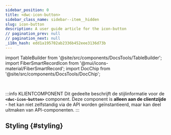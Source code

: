 ```yaml
---
sidebar_position: 0
title: <dwc-icon-button>
sidebar_class_name: sidebar--item__hidden
slug: icon-button
description: A user guide article for the icon-button
// pagination_prev: null
// pagination_next: null
_i18n_hash: edd1a195702ab2336b452eee3136d73b
---
```

import TableBuilder from '@site/src/components/DocsTools/TableBuilder';
import FiberSmartRecordIcon from '@mui/icons-material/FiberSmartRecord';
import DocChip from '@site/src/components/DocsTools/DocChip';

<DocChip chip='shadow' />

<br />

:::info KLIENTCOMPONENT
Dit gedeelte beschrijft de stijlinformatie voor de **`<dwc-icon-button>`** component. Deze component is **alleen aan de clientzijde** - het kan niet zelfstandig via de API worden geïnstantieerd, maar kan deel uitmaken van API-componenten.
:::

## Styling {#styling}

<TableBuilder name="dwc-icon-button" clientComponent />
